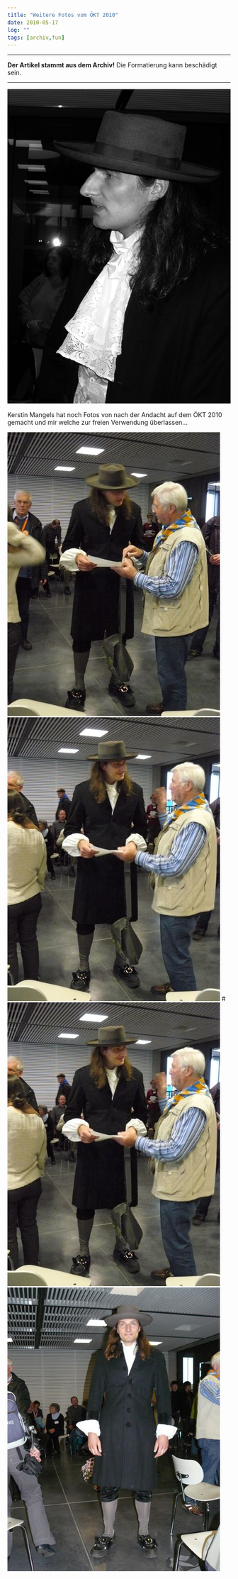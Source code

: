 ```yaml
---
title: "Weitere Fotos vom ÖKT 2010"
date: 2010-05-17
log: ""
tags: [archiv,fun]
---
```

<hr><b>Der Artikel stammt aus dem Archiv!</b> Die Formatierung kann beschädigt sein.<hr>

![olaf2010.jpg](olaf2010.jpg)

Kerstin Mangels hat noch Fotos von nach der Andacht auf dem &Ouml;KT 2010 gemacht und mir welche zur freien Verwendung &uuml;berlassen...</p>



![P1030750.jpg](P1030750.jpg)
![P1030751_0.jpg](P1030751_0.jpg)
#![P1030751.jpg](P1030751.jpg)
![P1030753.jpg](P1030753.jpg)